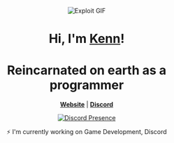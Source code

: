<p align="center">
  <img src="https://media.discordapp.net/attachments/1130456683492163585/1134816327035527280/3ec146be85c2e2eb5ae4e65919d2a355.gif" alt="Exploit GIF">
</p>



<h1 align="center">Hi, I'm <a href="https://github.com/ChristopherRobi">Kenn</a>!</h1>
<h1 align="center">Reincarnated on earth as a programmer</h1>

<p align="center">
  <strong><a href="https://github.com/ChristopherRobi7">Website</a></strong> |
  <strong><a href="https://discord.com/users/1067109622214832191">Discord</a></strong> 
</p>

<div align="center">
  <a href="https://discord.com/users/1067109622214832191">
    <img src="https://lanyard.cnrad.dev/api/1067109622214832191" alt="Discord Presence" />
  </a>
</div>


<p align="center">⚡ I'm currently working on Game Development, Discord </p>



<!--
**exploitt1337/exploitt1337** is a ✨ _special_ ✨ repository because its `README.md` (this file) appears on your GitHub profile.

Here are some ideas to get you started:

- 🔭 I’m currently working on ...
- 🌱 I’m currently learning ...
- 👯 I’m looking to collaborate on ...
- 🤔 I’m looking for help with ...
- 💬 Ask me about ...
- 📫 How to reach me: ...
- 😄 Pronouns: ...
- ⚡ Fun fact: ...
-->
